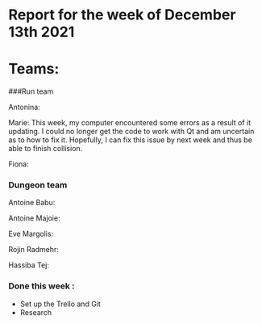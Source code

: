 #  Report for the week of December 13th 2021


# Teams:

###Run team





Antonina: 

Marie: This week, my computer encountered some errors as a result of it updating. I could no longer get the code to work with Qt and am uncertain as to how to fix it. Hopefully, I can fix this issue by next week and thus be able to finish collision. 


Fiona: 









### Dungeon team

Antoine Babu:



Antoine Majoie:



Eve Margolis: 




Rojin Radmehr:



Hassiba Tej:


### Done this week :
- Set up the Trello and Git
- Research

  


